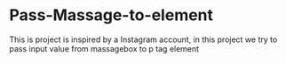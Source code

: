 # Pass-Massage-to-element
This is project is inspired by a Instagram account, in this project we try to pass input value from massagebox to p tag element
